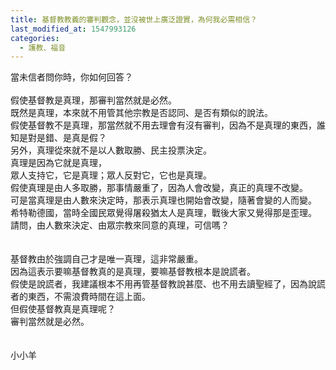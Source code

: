 ```yaml
---
title: 基督教教義的審判觀念，並沒被世上廣泛證實，為何我必需相信？
last_modified_at: 1547993126
categories:
  - 護教、福音
---
```


當未信者問你時，你如何回答？<!--more--><br><br>假使基督教是真理，那審判當然就是必然。<br>既然是真理，本來就不用管其他宗教是否認同、是否有類似的說法。<br>假使基督教不是真理，那當然就不用去理會有沒有審判，因為不是真理的東西，誰知是對是錯、是真是假？<br>另外，真理從來就不是以人數取勝、民主投票決定。<br>真理是因為它就是真理，<br>眾人支持它，它是真理；眾人反對它，它也是真理。<br>假使真理是由人多取勝，那事情嚴重了，因為人會改變，真正的真理不改變。<br>可是當真理是由人數來決定時，那表示真理也開始會改變，隨著會變的人而變。<br>希特勒德國，當時全國民眾覺得屠殺猶太人是真理，戰後大家又覺得那是歪理。<br>請問，由人數來決定、由眾宗教來同意的真理，可信嗎？<br><br><br>基督教由於強調自己才是唯一真理，這非常嚴重。<br>因為這表示要嘛基督教真的是真理，要嘛基督教根本是說謊者。<br>假使是說謊者，我建議根本不用再管基督教說甚麼、也不用去讀聖經了，因為說謊者的東西，不需浪費時間在這上面。<br>但假使基督教真是真理呢？<br>審判當然就是必然。<br><br><br>小小羊<br>
